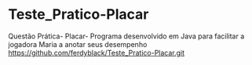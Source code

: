 # Teste_Pratico-Placar
Questão Prática- Placar- Programa desenvolvido em Java para facilitar a jogadora Maria a anotar seus desempenho
https://github.com/ferdyblack/Teste_Pratico-Placar.git
